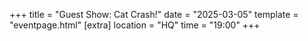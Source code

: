 +++
title = "Guest Show: Cat Crash!"
date = "2025-03-05"
template = "eventpage.html"
[extra]
location = "HQ"
time = "19:00"
+++
